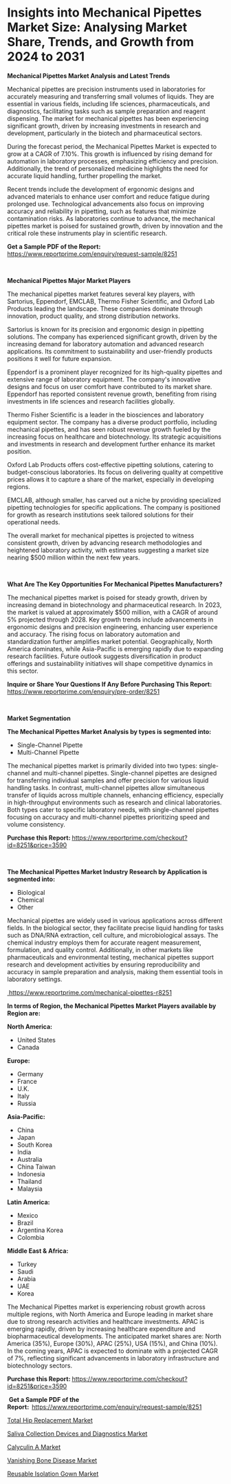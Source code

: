 <p><h1>Insights into Mechanical Pipettes Market Size: Analysing Market Share, Trends, and Growth from 2024 to 2031</h1></p><p><strong>Mechanical Pipettes Market Analysis and Latest Trends</strong></p>
<p><p>Mechanical pipettes are precision instruments used in laboratories for accurately measuring and transferring small volumes of liquids. They are essential in various fields, including life sciences, pharmaceuticals, and diagnostics, facilitating tasks such as sample preparation and reagent dispensing. The market for mechanical pipettes has been experiencing significant growth, driven by increasing investments in research and development, particularly in the biotech and pharmaceutical sectors.</p><p>During the forecast period, the Mechanical Pipettes Market is expected to grow at a CAGR of 7.10%. This growth is influenced by rising demand for automation in laboratory processes, emphasizing efficiency and precision. Additionally, the trend of personalized medicine highlights the need for accurate liquid handling, further propelling the market.</p><p>Recent trends include the development of ergonomic designs and advanced materials to enhance user comfort and reduce fatigue during prolonged use. Technological advancements also focus on improving accuracy and reliability in pipetting, such as features that minimize contamination risks. As laboratories continue to advance, the mechanical pipettes market is poised for sustained growth, driven by innovation and the critical role these instruments play in scientific research.</p></p>
<p><strong>Get a Sample PDF of the Report:&nbsp;</strong> <a href="https://www.reportprime.com/enquiry/request-sample/8251">https://www.reportprime.com/enquiry/request-sample/8251</a></p>
<p>&nbsp;</p>
<p><strong>Mechanical Pipettes Major Market Players</strong></p>
<p><p>The mechanical pipettes market features several key players, with Sartorius, Eppendorf, EMCLAB, Thermo Fisher Scientific, and Oxford Lab Products leading the landscape. These companies dominate through innovation, product quality, and strong distribution networks.</p><p>Sartorius is known for its precision and ergonomic design in pipetting solutions. The company has experienced significant growth, driven by the increasing demand for laboratory automation and advanced research applications. Its commitment to sustainability and user-friendly products positions it well for future expansion.</p><p>Eppendorf is a prominent player recognized for its high-quality pipettes and extensive range of laboratory equipment. The company's innovative designs and focus on user comfort have contributed to its market share. Eppendorf has reported consistent revenue growth, benefiting from rising investments in life sciences and research facilities globally. </p><p>Thermo Fisher Scientific is a leader in the biosciences and laboratory equipment sector. The company has a diverse product portfolio, including mechanical pipettes, and has seen robust revenue growth fueled by the increasing focus on healthcare and biotechnology. Its strategic acquisitions and investments in research and development further enhance its market position.</p><p>Oxford Lab Products offers cost-effective pipetting solutions, catering to budget-conscious laboratories. Its focus on delivering quality at competitive prices allows it to capture a share of the market, especially in developing regions.</p><p>EMCLAB, although smaller, has carved out a niche by providing specialized pipetting technologies for specific applications. The company is positioned for growth as research institutions seek tailored solutions for their operational needs.</p><p>The overall market for mechanical pipettes is projected to witness consistent growth, driven by advancing research methodologies and heightened laboratory activity, with estimates suggesting a market size nearing $500 million within the next few years.</p></p>
<p>&nbsp;</p>
<p><strong>What Are The Key Opportunities For Mechanical Pipettes Manufacturers?</strong></p>
<p><p>The mechanical pipettes market is poised for steady growth, driven by increasing demand in biotechnology and pharmaceutical research. In 2023, the market is valued at approximately $500 million, with a CAGR of around 5% projected through 2028. Key growth trends include advancements in ergonomic designs and precision engineering, enhancing user experience and accuracy. The rising focus on laboratory automation and standardization further amplifies market potential. Geographically, North America dominates, while Asia-Pacific is emerging rapidly due to expanding research facilities. Future outlook suggests diversification in product offerings and sustainability initiatives will shape competitive dynamics in this sector.</p></p>
<p><strong>Inquire or Share Your Questions If Any Before Purchasing This Report:</strong> <a href="https://www.reportprime.com/enquiry/pre-order/8251">https://www.reportprime.com/enquiry/pre-order/8251</a></p>
<p>&nbsp;</p>
<p><strong>Market Segmentation</strong></p>
<p><strong>The Mechanical Pipettes Market Analysis by types is segmented into:</strong></p>
<p><ul><li>Single-Channel Pipette</li><li>Multi-Channel Pipette</li></ul></p>
<p><p>The mechanical pipettes market is primarily divided into two types: single-channel and multi-channel pipettes. Single-channel pipettes are designed for transferring individual samples and offer precision for various liquid handling tasks. In contrast, multi-channel pipettes allow simultaneous transfer of liquids across multiple channels, enhancing efficiency, especially in high-throughput environments such as research and clinical laboratories. Both types cater to specific laboratory needs, with single-channel pipettes focusing on accuracy and multi-channel pipettes prioritizing speed and volume consistency.</p></p>
<p><strong>Purchase this Report:&nbsp;</strong><a href="https://www.reportprime.com/checkout?id=8251&price=3590">https://www.reportprime.com/checkout?id=8251&price=3590</a></p>
<p>&nbsp;</p>
<p><strong>The Mechanical Pipettes Market Industry Research by Application is segmented into:</strong></p>
<p><ul><li>Biological</li><li>Chemical</li><li>Other</li></ul></p>
<p><p>Mechanical pipettes are widely used in various applications across different fields. In the biological sector, they facilitate precise liquid handling for tasks such as DNA/RNA extraction, cell culture, and microbiological assays. The chemical industry employs them for accurate reagent measurement, formulation, and quality control. Additionally, in other markets like pharmaceuticals and environmental testing, mechanical pipettes support research and development activities by ensuring reproducibility and accuracy in sample preparation and analysis, making them essential tools in laboratory settings.</p></p>
<p><a href="https://www.reportprime.com/mechanical-pipettes-r8251">&nbsp;https://www.reportprime.com/mechanical-pipettes-r8251</a></p>
<p><strong>In terms of Region, the Mechanical Pipettes Market Players available by Region are:</strong></p>
<p>
    <p> <strong> North America: </strong>
        <ul>
            <li>United States</li>
            <li>Canada</li>
        </ul>
        </p> 
    <p> <strong> Europe: </strong>
        <ul>
            <li>Germany</li>
            <li>France</li>
            <li>U.K.</li>
            <li>Italy</li>
            <li>Russia</li>
        </ul>
        </p> 
    <p> <strong> Asia-Pacific: </strong>
        <ul>
            <li>China</li>
            <li>Japan</li>
            <li>South Korea</li>
            <li>India</li>
            <li>Australia</li>
            <li>China Taiwan</li>
            <li>Indonesia</li>
            <li>Thailand</li>
            <li>Malaysia</li>
        </ul>
        </p> 
    <p> <strong> Latin America: </strong>
        <ul>
            <li>Mexico</li>
            <li>Brazil</li>
            <li>Argentina Korea</li>
            <li>Colombia</li>
        </ul>
        </p> 
    <p> <strong> Middle East & Africa: </strong>
        <ul>
            <li>Turkey</li>
            <li>Saudi</li>
            <li>Arabia</li>
            <li>UAE</li>
            <li>Korea</li>
        </ul>
    </p>
    </p>
<p><p>The Mechanical Pipettes market is experiencing robust growth across multiple regions, with North America and Europe leading in market share due to strong research activities and healthcare investments. APAC is emerging rapidly, driven by increasing healthcare expenditure and biopharmaceutical developments. The anticipated market shares are: North America (35%), Europe (30%), APAC (25%), USA (15%), and China (10%). In the coming years, APAC is expected to dominate with a projected CAGR of 7%, reflecting significant advancements in laboratory infrastructure and biotechnology sectors.</p></p>
<p><strong>Purchase this Report: </strong><a href="https://www.reportprime.com/checkout?id=8251&price=3590">https://www.reportprime.com/checkout?id=8251&price=3590</a></p>
<p>&nbsp;<strong>Get a Sample PDF of the Report:&nbsp;&nbsp;</strong><a href="https://www.reportprime.com/enquiry/request-sample/8251">https://www.reportprime.com/enquiry/request-sample/8251</a></p>
<p><strong></strong></p>
<p><p><a href="https://www.linkedin.com/pulse/total-hip-replacement-market-investigation-industry-ecqne?trackingId=YZdioJf2T%2B2lB6Kpq9yuFQ%3D%3D">Total Hip Replacement Market</a></p><p><a href="https://medium.com/@kellygordon08/saliva-collection-devices-and-diagnostics-industry-analysis-report-its-market-size-growing-with-a-b9e23f9a6552">Saliva Collection Devices and Diagnostics Market</a></p><p><a href="https://issuu.com/reportprime-2/docs/calyculin-a-market-size-2030.pptx_a3275c7b7be3d8">Calyculin A Market</a></p><p><a href="https://www.linkedin.com/pulse/vanishing-bone-disease-market-trends-focusing-insight-b7fne?trackingId=Vd2D6mKkT2CjMlKNo0N34Q%3D%3D">Vanishing Bone Disease Market</a></p><p><a href="https://github.com/Chiragrp22/Market-Research-Report-List-6/blob/main/reusable-isolation-gown-market.md">Reusable Isolation Gown Market</a></p></p>